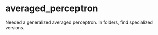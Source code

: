averaged_perceptron
===================

Needed a generalized averaged perceptron. In folders, find specialized versions.
